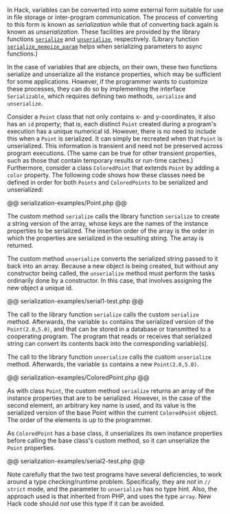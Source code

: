 In Hack, variables can be converted into some external form suitable for use in file storage or inter-program communication. The process of
converting to this form is known as *serialization* while that of converting back again is known as *unserialization*. These facilities are
provided by the library functions [`serialize`](http://www.php.net/serialize) and [`unserialize`](http://www.php.net/unserialize),
respectively. (Library function [`serialize_memoize_param`](http://www.php.net/serialize_memoize_param) helps when serializing parameters
to async functions.)

In the case of variables that are objects, on their own, these two functions serialize and unserialize all the instance properties, which may
be sufficient for some applications. However, if the programmer wants to customize these processes, they can do so by implementing the interface
`Serializable`, which requires defining two methods, `serialize` and `unserialize`.

Consider a `Point` class that not only contains x- and y-coordinates, it also has an `id` property; that is, each distinct `Point` created
during a program's execution has a unique numerical id. However, there is no need to include this when a `Point` is serialized. It can simply
be recreated when that `Point` is unserialized. This information is transient and need not be preserved across program executions. (The same
can be true for other transient properties, such as those that contain temporary results or run-time caches.) Furthermore, consider a class
`ColoredPoint` that extends `Point` by adding a `color` property. The following code shows how these classes need be defined in order for both
`Points` and `ColoredPoints` to be serialized and unserialized:

@@ serialization-examples/Point.php @@

The custom method `serialize` calls the library function `serialize` to create a string version of the array, whose keys are the names of
the instance properties to be serialized. The insertion order of the array is the order in which the properties are serialized in the resulting
string. The array is returned.

The custom method `unserialize` converts the serialized string passed to it back into an array. Because a new object is being created, but
without any constructor being called, the `unserialize` method must perform the tasks ordinarily done by a constructor. In this case, that
involves assigning the new object a unique id.

@@ serialization-examples/serial1-test.php @@

The call to the library function `serialize` calls the custom `serialize` method. Afterwards, the variable `$s` contains the serialized
version of the `Point(2.0,5.0)`, and that can be stored in a database or transmitted to a cooperating program. The program that reads or
receives that serialized string can convert its contents back into the corresponding variable(s).

The call to the library function `unserialize` calls the custom `unserialize` method. Afterwards, the variable `$s` contains a new `Point(2.0,5.0)`.

@@ serialization-examples/ColoredPoint.php @@

As with class `Point`, the custom method `serialize` returns an array of the instance properties that are to be serialized. However,
in the case of the second element, an arbitrary key name is used, and its value is the serialized version of the base Point within the
current `ColoredPoint` object. The order of the elements is up to the programmer.

As `ColoredPoint` has a base class, it unserializes its own instance properties before calling the base class's custom method, so it
can unserialize the `Point` properties.

@@ serialization-examples/serial2-test.php @@

Note carefully that the two test programs have several deficiencies, to work around a type checking/runtime problem. Specifically,
they are *not* in `// strict` mode, and the parameter to `unserialize` has no type hint. Also, the approach used is that inherited
from PHP, and uses the type `array`. New Hack code should *not* use this type if it can be avoided.
